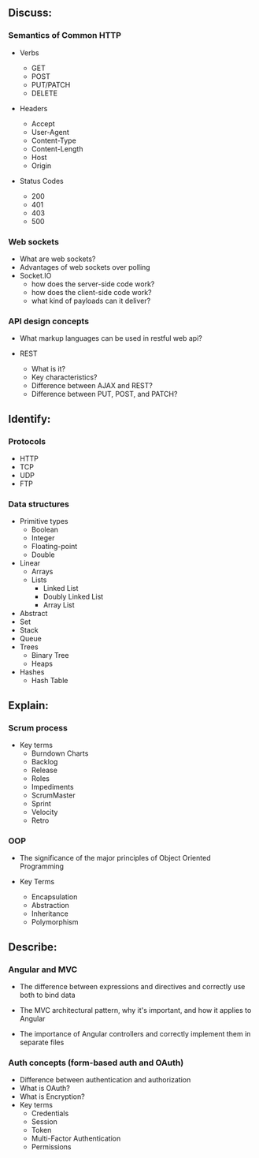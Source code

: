 ## Discuss:

### Semantics of Common HTTP

- Verbs
  - GET
  - POST
  - PUT/PATCH
  - DELETE

- Headers
  - Accept
  - User-Agent
  - Content-Type
  - Content-Length
  - Host
  - Origin

- Status Codes
  - 200
  - 401
  - 403
  - 500

### Web sockets

- What are web sockets?
- Advantages of web sockets over polling
- Socket.IO
  - how does the server-side code work?
  - how does the client-side code work?
  - what kind of payloads can it deliver?

### API design concepts

- What markup languages can be used in restful web api?

- REST
  - What is it?
  - Key characteristics?
  - Difference between AJAX and REST?
  - Difference between PUT, POST, and PATCH?

## Identify:

### Protocols
  - HTTP
  - TCP
  - UDP
  - FTP

### Data structures

- Primitive types
  - Boolean
  - Integer
  - Floating-point
  - Double
- Linear
  - Arrays
  - Lists
    - Linked List
    - Doubly Linked List
    - Array List
- Abstract
 - Set
 - Stack
 - Queue
- Trees
  - Binary Tree
  - Heaps
- Hashes
  - Hash Table

## Explain:

### Scrum process

- Key terms
  - Burndown Charts
  - Backlog
  - Release
  - Roles
  - Impediments
  - ScrumMaster
  - Sprint
  - Velocity
  - Retro

### OOP

- The significance of the major principles of Object Oriented Programming

- Key Terms
  - Encapsulation
  - Abstraction
  - Inheritance
  - Polymorphism

## Describe:

### Angular and MVC

- The difference between expressions and directives and correctly use both to bind data

- The MVC architectural pattern, why it's important, and how it applies to Angular

- The importance of Angular controllers and correctly implement them in separate files

### Auth concepts (form-based auth and OAuth)

- Difference between authentication and authorization
- What is OAuth?
- What is Encryption?
- Key terms
  - Credentials
  - Session
  - Token
  - Multi-Factor Authentication
  - Permissions
